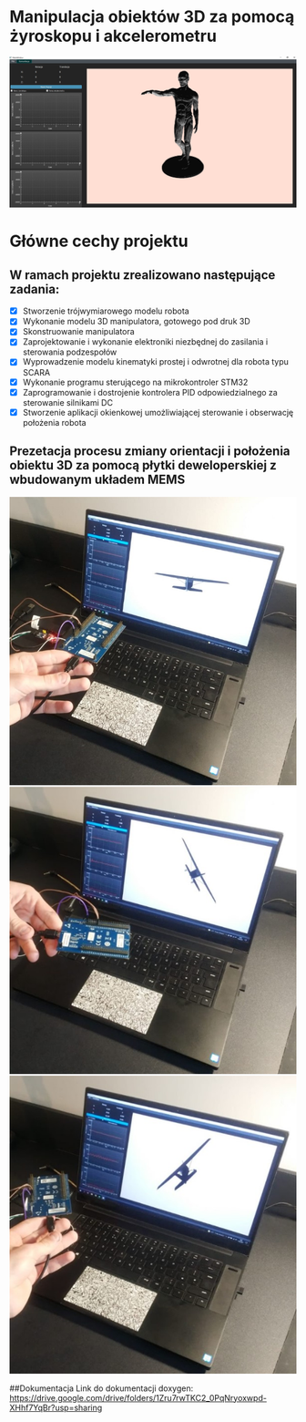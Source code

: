 # Manipulacja obiektów 3D za pomocą żyroskopu i akcelerometru
![](docs/img/anatomy_wds.jpg)

# Główne cechy projektu
## W ramach projektu zrealizowano następujące zadania:
- [X] Stworzenie trójwymiarowego modelu robota
- [X] Wykonanie modelu 3D manipulatora, gotowego pod druk 3D
- [X] Skonstruowanie manipulatora
- [X] Zaprojektowanie i wykonanie elektroniki niezbędnej do zasilania i sterowania podzespołów
- [X] Wyprowadzenie modelu kinematyki prostej i odwrotnej dla robota typu SCARA
- [X] Wykonanie programu sterującego na mikrokontroler STM32
- [X] Zaprogramowanie i dostrojenie kontrolera PID odpowiedzialnego za sterowanie silnikami DC
- [X] Stworzenie aplikacji okienkowej umożliwiającej sterowanie i obserwację położenia robota
## Prezetacja procesu zmiany orientacji i położenia obiektu 3D za pomocą płytki deweloperskiej z wbudowanym układem MEMS
![](docs/img/samolot0.jpg)
![](docs/img/samolot1.jpg)
![](docs/img/samolot2.jpg)

##Dokumentacja
Link do dokumentacji doxygen:
https://drive.google.com/drive/folders/1Zru7rwTKC2_0PqNryoxwpd-XHhf7YqBr?usp=sharing
